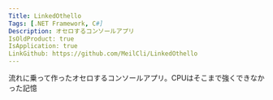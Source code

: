 ```yaml
---
Title: LinkedOthello
Tags: [.NET Framework, C#]
Description: オセロするコンソールアプリ
IsOldProduct: true
IsApplication: true
LinkGithub: https://github.com/MeilCli/LinkedOthello
---
```


流れに乗って作ったオセロするコンソールアプリ。CPUはそこまで強くできなかった記憶